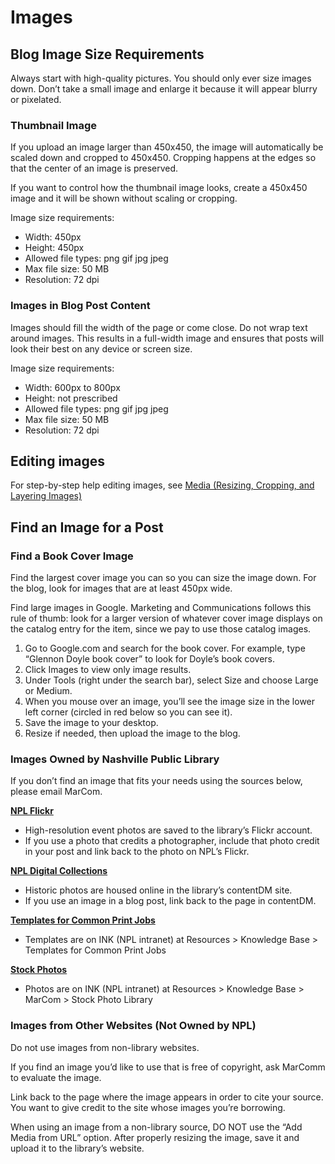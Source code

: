 # Images

## Blog Image Size Requirements

Always start with high-quality pictures. You should only ever size images down. Don’t take a small image and enlarge it because it will appear blurry or pixelated.

### Thumbnail Image

If you upload an image larger than 450x450, the image will automatically be scaled down and cropped to 450x450. Cropping happens at the edges so that the center of an image is preserved.

If you want to control how the thumbnail image looks, create a 450x450 image and it will be shown without scaling or cropping.

Image size requirements:

- Width: 450px
- Height: 450px
- Allowed file types: png gif jpg jpeg
- Max file size: 50 MB
- Resolution: 72 dpi

### Images in Blog Post Content

Images should fill the width of the page or come close. Do not wrap text around images. This results in a full-width image and ensures that posts will look their best on any device or screen size.

Image size requirements:

- Width: 600px to 800px
- Height: not prescribed
- Allowed file types: png gif jpg jpeg
- Max file size: 50 MB
- Resolution: 72 dpi

## Editing images

For step-by-step help editing images, see [Media (Resizing, Cropping, and Layering Images)](/docs/add-update-content/add-content-with-components/media-editing-images/)

## Find an Image for a Post

### Find a Book Cover Image

Find the largest cover image you can so you can size the image down. For the blog, look for images that are at least 450px wide.

Find large images in Google. Marketing and Communications follows this rule of thumb: look for a larger version of whatever cover image displays on the catalog entry for the item, since we pay to use those catalog images.
1. Go to Google.com and search for the book cover. For example, type “Glennon Doyle book cover” to look for Doyle’s book covers.
1. Click Images to view only image results.
1. Under Tools (right under the search bar), select Size and choose Large or Medium.
1. When you mouse over an image, you’ll see the image size in the lower left corner (circled in red below so you can see it).
1. Save the image to your desktop.
1. Resize if needed, then upload the image to the blog.

### Images Owned by Nashville Public Library

If you don’t find an image that fits your needs using the sources below, please email MarCom.

**[NPL Flickr](http://www.flickr.com/photos/nashvillepubliclibrary)**

- High-resolution event photos are saved to the library’s Flickr account.
- If you use a photo that credits a photographer, include that photo credit in your post and link back to the photo on NPL’s Flickr.

**[NPL Digital Collections](http://digital.library.nashville.org/)**

- Historic photos are housed online in the library’s contentDM site.
- If you use an image in a blog post, link back to the page in contentDM.

**[Templates for Common Print Jobs](https://metronashville.sharepoint.com/sites/NPLink/Pages/Knowledge.aspx?RootFolder=%2Fsites%2FNPLink%2FKnowledge%20Base%2FTemplates%20for%20Common%20Print%20Jobs&FolderCTID=0x012000DFB8185BE4651E4E916530593AF58837&View=%7B97FB1E57%2D4A3D%2D4891%2DAA21%2DA1AB965A87BA%7D)**

- Templates are on INK (NPL intranet) at Resources > Knowledge Base > Templates for Common Print Jobs

**[Stock Photos](https://metronashville.sharepoint.com/sites/NPLink/MarCom%20Stock%20Photo%20Library/Forms/Thumbnails.aspx)**

- Photos are on INK (NPL intranet) at Resources > Knowledge Base > MarCom >  Stock Photo Library

### Images from Other Websites (Not Owned by NPL)

Do not use images from non-library websites.

If you find an image you’d like to use that is free of copyright, ask MarComm to evaluate the image.

Link back to the page where the image appears in order to cite your source. You want to give credit to the site whose images you’re borrowing.

When using an image from a non-library source, DO NOT use the “Add Media from URL” option. After properly resizing the image, save it and upload it to the library’s website.
